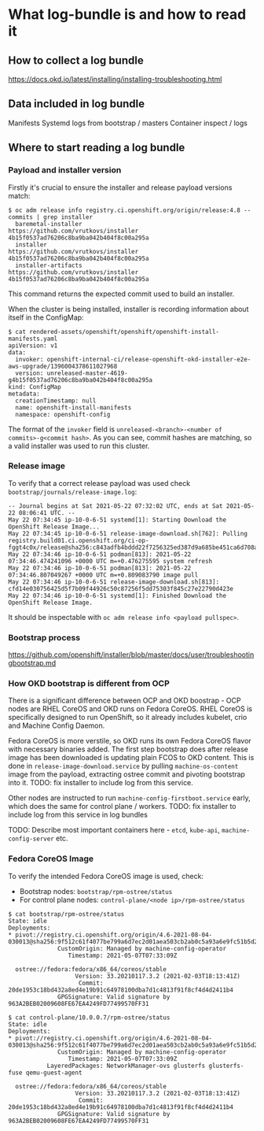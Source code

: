 # What log-bundle is and how to read it

## How to collect a log bundle

https://docs.okd.io/latest/installing/installing-troubleshooting.html

## Data included in log bundle

Manifests
Systemd logs from bootstrap / masters
Container inspect / logs

## Where to start reading a log bundle

### Payload and installer version
Firstly it's crucial to ensure the installer and release payload versions match:
```
$ oc adm release info registry.ci.openshift.org/origin/release:4.8 --commits | grep installer
  baremetal-installer                            https://github.com/vrutkovs/installer                                       4b15f0537ad76206c8ba9ba042b404f8c00a295a
  installer                                      https://github.com/vrutkovs/installer                                       4b15f0537ad76206c8ba9ba042b404f8c00a295a
  installer-artifacts                            https://github.com/vrutkovs/installer                                       4b15f0537ad76206c8ba9ba042b404f8c00a295a
```
This command returns the expected commit used to build an installer.

When the cluster is being installed, installer is recording information about itself in the ConfigMap:
```
$ cat rendered-assets/openshift/openshift/openshift-install-manifests.yaml
apiVersion: v1
data:
  invoker: openshift-internal-ci/release-openshift-okd-installer-e2e-aws-upgrade/1396004378611027968
  version: unreleased-master-4619-g4b15f0537ad76206c8ba9ba042b404f8c00a295a
kind: ConfigMap
metadata:
  creationTimestamp: null
  name: openshift-install-manifests
  namespace: openshift-config
```

The format of the `invoker` field is `unreleased-<branch>-<number of commits>-g<commit hash>`. As you can see,
commit hashes are matching, so a valid installer was used to run this cluster.

### Release image

To verify that a correct release payload was used check `bootstrap/journals/release-image.log`:
```
-- Journal begins at Sat 2021-05-22 07:32:02 UTC, ends at Sat 2021-05-22 08:06:41 UTC. --
May 22 07:34:45 ip-10-0-6-51 systemd[1]: Starting Download the OpenShift Release Image...
May 22 07:34:45 ip-10-0-6-51 release-image-download.sh[762]: Pulling registry.build01.ci.openshift.org/ci-op-fggt4c0x/release@sha256:c843adfb4bddd22f7256325ed387d9a685be451ca6d708a56ecb8e8a738b7892...
May 22 07:34:46 ip-10-0-6-51 podman[813]: 2021-05-22 07:34:46.474241096 +0000 UTC m=+0.476275595 system refresh
May 22 07:34:46 ip-10-0-6-51 podman[813]: 2021-05-22 07:34:46.807049267 +0000 UTC m=+0.809083790 image pull  
May 22 07:34:46 ip-10-0-6-51 release-image-download.sh[813]: cfd14e030756425d5f7b09f44926c50c87256f5dd75303f845c27e22790d423e
May 22 07:34:46 ip-10-0-6-51 systemd[1]: Finished Download the OpenShift Release Image.
```

It should be inspectable with `oc adm release info <payload pullspec>`.

### Bootstrap process

https://github.com/openshift/installer/blob/master/docs/user/troubleshootingbootstrap.md

### How OKD bootstrap is different from OCP
There is a significant difference between OCP and OKD boostrap - OCP nodes are RHEL CoreOS and OKD runs on Fedora CoreOS.
RHEL CoreOS is specifically designed to run OpenShift, so it already includes kubelet, crio and Machine Config Daemon.

Fedora CoreOS is more verstile, so OKD runs its own Fedora CoreOS flavor with necessary binaries added. The first step bootstrap
does after release image has been downloaded is updating plain FCOS to OKD content.
This is done in `release-image-download.service` by pulling `machine-os-content` image from 
the payload, extracting ostree commit and pivoting bootstrap into it.
TODO: fix installer to include log from this service.

Other nodes are instructed to run `machine-config-firstboot.service` early, which does the same for control plane / workers.
TODO: fix installer to include log from this service in log bundles

TODO: Describe most important containers here - `etcd`, `kube-api`, `machine-config-server` etc.

### Fedora CoreOS Image 

To verify the intended Fedora CoreOS image is used, check:
 - Bootstrap nodes: `bootstrap/rpm-ostree/status`
 - For control plane nodes: `control-plane/<node ip>/rpm-ostree/status`
 
~~~
$ cat bootstrap/rpm-ostree/status 
State: idle
Deployments:
* pivot://registry.ci.openshift.org/origin/4.6-2021-08-04-030013@sha256:9f512c61f4077be799a6d7ec2d01aea503cb2ab0c5a93a6e9fc51b5d2bbccb44
              CustomOrigin: Managed by machine-config-operator
                 Timestamp: 2021-05-07T07:33:09Z

  ostree://fedora:fedora/x86_64/coreos/stable
                   Version: 33.20210117.3.2 (2021-02-03T18:13:41Z)
                    Commit: 20de1953c18bd432a8ed4e19b91c64978100dba7d1c4813f91f8cf4d4d2411b4
              GPGSignature: Valid signature by 963A2BEB02009608FE67EA4249FD77499570FF31

$ cat control-plane/10.0.0.7/rpm-ostree/status 
State: idle
Deployments:
* pivot://registry.ci.openshift.org/origin/4.6-2021-08-04-030013@sha256:9f512c61f4077be799a6d7ec2d01aea503cb2ab0c5a93a6e9fc51b5d2bbccb44
              CustomOrigin: Managed by machine-config-operator
                 Timestamp: 2021-05-07T07:33:09Z
           LayeredPackages: NetworkManager-ovs glusterfs glusterfs-fuse qemu-guest-agent

  ostree://fedora:fedora/x86_64/coreos/stable
                   Version: 33.20210117.3.2 (2021-02-03T18:13:41Z)
                    Commit: 20de1953c18bd432a8ed4e19b91c64978100dba7d1c4813f91f8cf4d4d2411b4
              GPGSignature: Valid signature by 963A2BEB02009608FE67EA4249FD77499570FF31
~~~
